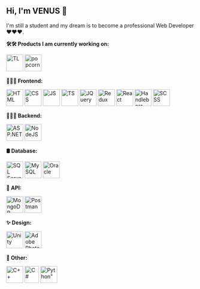 ## Hi, I'm VENUS 👋
I'm still a student and my dream is to become a professional Web Developer ❤️❤️❤️. 

**🛠🛠 Products I am currently working on:**
<div>
<img src="https://github.com/VenusakaVXT/VenusakaVXT/assets/125566811/d5dd5555-9944-46e4-9bc8-14548fe32c01" alt="TL" width="45" height="45">
<img src="https://o.remove.bg/downloads/d4f2e4cc-8b57-46a3-9d7e-5bbc490401e8/263502634-8a26791d-4219-4c43-9819-34b978a2ab24-removebg-preview.png" alt="popcorn" width="45" height="45">
</div>


**👨🏼‍💻 Frontend:**
<div>
<img src="https://cdn-icons-png.flaticon.com/512/732/732212.png" alt="HTML" width="45" height="45">
<img src="https://upload.wikimedia.org/wikipedia/commons/thumb/6/62/CSS3_logo.svg/800px-CSS3_logo.svg.png" alt="CSS" width="45" height="45">
<img src="https://cdn-icons-png.flaticon.com/512/5968/5968292.png" alt="JS" width="45" height="45">
<img src="https://static-00.iconduck.com/assets.00/typescript-icon-icon-1024x1024-vh3pfez8.png" alt="TS" width="45" height="45">
<img src="https://cdn.iconscout.com/icon/free/png-256/free-jquery-8-1175153.png" alt="JQuery" width="45" height="45">
<img src="https://cdn.freebiesupply.com/logos/large/2x/redux-logo-svg-vector.svg" alt="Redux" width="45" height="45">
<img src="https://upload.wikimedia.org/wikipedia/commons/thumb/a/a7/React-icon.svg/2300px-React-icon.svg.png" alt="React" width="45" height="45">
<img src="https://i0.wp.com/blog.fossasia.org/wp-content/uploads/2017/07/handlebars-js.png?fit=500%2C500&ssl=1" alt="Handlebars" width="45" height="45">
<img src="https://upload.wikimedia.org/wikipedia/commons/thumb/9/96/Sass_Logo_Color.svg/2560px-Sass_Logo_Color.svg.png" alt="SCSS" width="45" height="45">
</div>


**👨🏼‍💻 Backend:**
<div>
<img src="https://qph.cf2.quoracdn.net/main-qimg-3cfbd1b045b7727351ff8871862e07a8" alt="ASP.NET" width="45" height="45">
<img src="https://cdn-icons-png.flaticon.com/512/5968/5968322.png" alt="NodeJS" width="45" height="45">
</div>


**🛢️ Database:**
<div>
<img src="https://uxwing.com/wp-content/themes/uxwing/download/brands-and-social-media/sql-server-icon.png" alt="SQL Server" width="45" height="45">
<img src="https://e7.pngegg.com/pngimages/747/798/png-clipart-mysql-mysql.png" alt="MySQL" width="45" height="45">
<img src="https://w7.pngwing.com/pngs/98/646/png-transparent-oracle-corporation-oracle-webcenter-oracle-database-oracle-e-business-suite-oracle-applications-others-text-trademark-logo-thumbnail.png" alt="Oracle" width="45" height="45">
</div>


**🔗 API:**
<div>
<img src="https://w7.pngwing.com/pngs/956/695/png-transparent-mongodb-original-wordmark-logo-icon-thumbnail.png" alt="MongoDB" width="45" height="45">
<img src="https://w7.pngwing.com/pngs/28/245/png-transparent-postman-hd-logo-thumbnail.png" alt="Postman" width="45" height="45">
</div>


**✨ Design:**
<div>
<img src="https://encrypted-tbn0.gstatic.com/images?q=tbn:ANd9GcRJAV3Kr0iiiHNiXUayS6HwYjN7g9pghV99dH4sN0V1IvrVM492G_XFRIyT8uzLs4BSzI8&usqp=CAU" alt="Unity" width="45" height="45">
<img src="https://upload.wikimedia.org/wikipedia/commons/thumb/a/af/Adobe_Photoshop_CC_icon.svg/1051px-Adobe_Photoshop_CC_icon.svg.png" alt="Adobe Photoshop" width="45" height="45">
</div>


**🚀 Other:**
<div>
<img src="https://cdn-icons-png.flaticon.com/512/6132/6132222.png" alt="C++" width="45" height="45">
<img src="https://static-00.iconduck.com/assets.00/c-sharp-c-icon-1822x2048-wuf3ijab.png" alt="C#" width="38" height="45">
<img src="https://cdn4.iconfinder.com/data/icons/logos-and-brands/512/267_Python_logo-512.png" alt=Python" width="45" height="45">
</div>

